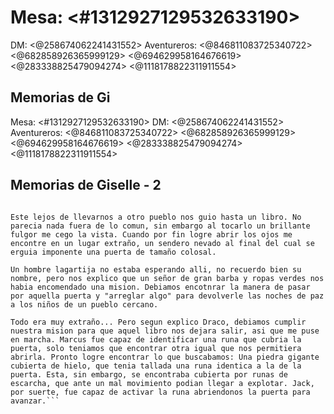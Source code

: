 # Mesa: <#1312927129532633190> 
DM: <@258674062241431552> 
Aventureros: <@846811083725340722> <@682858926365999129> <@694629958164676619> <@283338825479094274> <@1118178822311911554> 

## Memorias de Gi

Mesa: <#1312927129532633190> 
DM: <@258674062241431552> 
Aventureros: <@846811083725340722> <@682858926365999129> <@694629958164676619> <@283338825479094274> <@1118178822311911554> 

## Memorias de Giselle - 2
```Recuerdo bien lo que ocurrio ese dia[Cambiar por "bueno espero que esto me ayude a desahogarme" o algo asi]. Un aventurero, Marcus, se encontraba en busca de gente para cumplir una mision. Yo decidi acompañarle, por si fueran a necesitar mi ayuda... 

Este lejos de llevarnos a otro pueblo nos guio hasta un libro. No parecia nada fuera de lo comun, sin embargo al tocarlo un brillante fulgor me cego la vista. Cuando por fin logre abrir los ojos me encontre en un lugar extraño, un sendero nevado al final del cual se erguia imponente una puerta de tamaño colosal.  

Un hombre lagartija no estaba esperando alli, no recuerdo bien su nombre, pero nos explico que un señor de gran barba y ropas verdes nos habia encomendado una mision. Debiamos encotnrar la manera de pasar por aquella puerta y "arreglar algo" para devolverle las noches de paz a los niños de un pueblo cercano.

Todo era muy extraño... Pero segun explico Draco, debiamos cumplir nuestra mision para que aquel libro nos dejara salir, asi que me puse en marcha. Marcus fue capaz de identificar una runa que cubria la puerta, solo teniamos que encontrar otra igual que nos permitiera abrirla. Pronto logre encontrar lo que buscabamos: Una piedra gigante cubierta de hielo, que tenia tallada una runa identica a la de la puerta. Esta, sin embargo, se encontraba cubierta por runas de escarcha, que ante un mal movimiento podian llegar a explotar. Jack, por suerte, fue capaz de activar la runa abriendonos la puerta para avanzar.```

